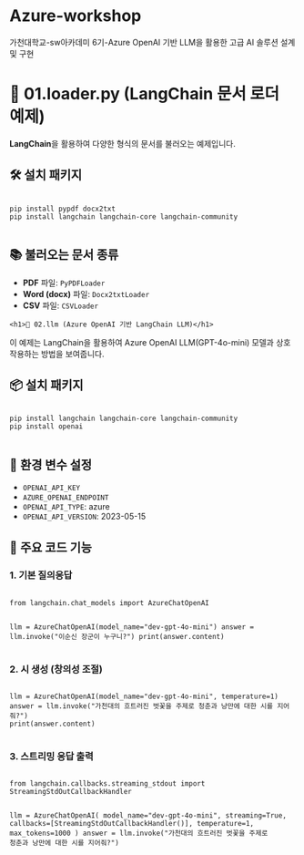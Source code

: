 # Azure-workshop
가천대학교-sw아카데미 6기-Azure OpenAI 기반 LLM을 활용한 고급 AI 솔루션 설계 및 구현


  <h1>📄 01.loader.py (LangChain 문서 로더 예제)</h1>
  <p><strong>LangChain</strong>을 활용하여 다양한 형식의 문서를 불러오는 예제입니다.</p>

  <h2>🛠️ 설치 패키지</h2>
  <pre><code>
pip install pypdf docx2txt
pip install langchain langchain-core langchain-community
  </code></pre>

  <h2>📚 불러오는 문서 종류</h2>
  <ul>
    <li><strong>PDF</strong> 파일: <code>PyPDFLoader</code></li>
    <li><strong>Word (docx)</strong> 파일: <code>Docx2txtLoader</code></li>
    <li><strong>CSV</strong> 파일: <code>CSVLoader</code></li>
  </ul>


    <h1>🤖 02.llm (Azure OpenAI 기반 LangChain LLM)</h1>
  <p>이 예제는 LangChain을 활용하여 Azure OpenAI LLM(GPT-4o-mini) 모델과 상호작용하는 방법을 보여줍니다.</p>

  <h2>📦 설치 패키지</h2>
  <pre><code>
pip install langchain langchain-core langchain-community
pip install openai
  </code></pre>

  <h2>🔐 환경 변수 설정</h2>
  <ul>
    <li><code>OPENAI_API_KEY</code></li>
    <li><code>AZURE_OPENAI_ENDPOINT</code></li>
    <li><code>OPENAI_API_TYPE</code>: azure</li>
    <li><code>OPENAI_API_VERSION</code>: 2023-05-15</li>
  </ul>

  <h2>🧪 주요 코드 기능</h2>

  <h3>1. 기본 질의응답</h3>
  <pre><code>
from langchain.chat_models import AzureChatOpenAI

llm = AzureChatOpenAI(model_name="dev-gpt-4o-mini")
answer = llm.invoke("이순신 장군이 누구니?")
print(answer.content)
  </code></pre>

  <h3>2. 시 생성 (창의성 조절)</h3>
  <pre><code>
llm = AzureChatOpenAI(model_name="dev-gpt-4o-mini", temperature=1)
answer = llm.invoke("가천대의 흐트러진 벗꽃을 주제로 청춘과 낭만에 대한 시를 지어줘?")
print(answer.content)
  </code></pre>

  <h3>3. 스트리밍 응답 출력</h3>
  <pre><code>
from langchain.callbacks.streaming_stdout import StreamingStdOutCallbackHandler

llm = AzureChatOpenAI(
    model_name="dev-gpt-4o-mini",
    streaming=True,
    callbacks=[StreamingStdOutCallbackHandler()],
    temperature=1,
    max_tokens=1000
)
answer = llm.invoke("가천대의 흐트러진 벗꽃을 주제로 청춘과 낭만에 대한 시를 지어줘?")
  </code></pre>
